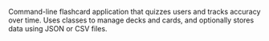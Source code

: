 Command-line flashcard application that quizzes users and tracks accuracy over time. 
Uses classes to manage decks and cards, and optionally stores data using JSON or CSV files.
